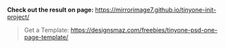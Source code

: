 **Check out the result on page:**
https://mirrorimage7.github.io/tinyone-init-project/



>Get a Template:
> https://designsmaz.com/freebies/tinyone-psd-one-page-template/
